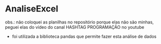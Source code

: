 # AnaliseExcel
obs.: não coloquei as planilhas no repositório porque elas não são minhas, peguei elas do vídeo do canal HASHTAG PROGRAMAÇÃO no youtube
- foi utilizada a biblioteca pandas que permite fazer esta análise de dados
